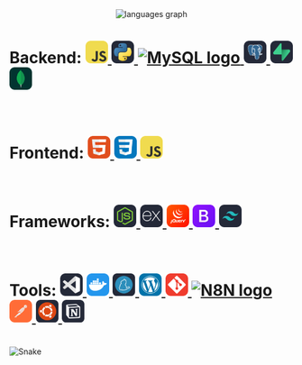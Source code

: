 <div align="center">
  <img src="https://github-readme-stats.vercel.app/api/top-langs?username=GuazziHub&locale=en&hide_title=false&layout=compact&card_width=640&langs_count=6&theme=rose_pine&hide_border=true&order=2&custom_title=Usage%20Rate" height="300" alt="languages graph"  />
</div>

<div>
  <h1 align="left">
    Backend:  
    <a href="https://developer.mozilla.org/en-US/docs/Web/JavaScript" target="_blank">
      <img src="https://github.com/tandpfun/skill-icons/raw/main/icons/JavaScript.svg" height="40" alt="JavaScript logo" />
    </a>
    <a href="https://www.python.org/" target="_blank">
      <img src="https://github.com/tandpfun/skill-icons/raw/main/icons/Python-Dark.svg" height="40" alt="Python logo" />
    </a>
    <a href="https://www.mysql.com/" target="_blank">
      <img src="https://icons.veryicon.com/png/o/system/inspur-cloud-icon/rds-mysql.png" height="40" alt="MySQL logo" />
    </a>
    <a href="https://www.postgresql.org/" target="_blank">
      <img src="https://github.com/tandpfun/skill-icons/raw/main/icons/PostgreSQL-Dark.svg" height="40" alt="PostgreSQL logo" />
    </a>
    <a href="https://supabase.com/" target="_blank">
      <img src="https://github.com/tandpfun/skill-icons/raw/main/icons/Supabase-Dark.svg" height="40" alt="Supabase logo" />
    </a>
    <a href="https://www.mongodb.com/" target="_blank">
      <img src="https://github.com/tandpfun/skill-icons/raw/main/icons/MongoDB.svg" height="40" alt="MongoDB logo" />
    </a>
  </h1>
</div>

<br>

<div>
  <h1 align="left">
    Frontend:
    <a href="https://developer.mozilla.org/en-US/docs/Web/HTML" target="_blank">
      <img src="https://github.com/tandpfun/skill-icons/raw/main/icons/HTML.svg" height="40" alt="HTML5 logo" />
    </a>
    <a href="https://developer.mozilla.org/en-US/docs/Web/CSS" target="_blank">
      <img src="https://github.com/tandpfun/skill-icons/raw/main/icons/CSS.svg" height="40" alt="CSS3 logo" />
    </a>
    <a href="https://developer.mozilla.org/en-US/docs/Web/JavaScript" target="_blank">
      <img src="https://github.com/tandpfun/skill-icons/raw/main/icons/JavaScript.svg" height="40" alt="JavaScript logo" />
    </a>
  </h1>
</div>

<br>

<div>
  <h1 align="left">
    Frameworks: 
    <a href="https://nodejs.org/" target="_blank">
      <img src="https://github.com/tandpfun/skill-icons/raw/main/icons/NodeJS-Dark.svg" height="40" alt="Node.js logo" />
    </a>
    <a href="https://expressjs.com/" target="_blank">
      <img src="https://github.com/tandpfun/skill-icons/raw/main/icons/ExpressJS-Dark.svg" height="40" alt="Express.js logo" />
    </a>
    <a href="https://jquery.com/" target="_blank">
      <img src="https://github.com/tandpfun/skill-icons/blob/main/icons/JQuery.svg" height="40" alt="jQuery logo" />
    </a>
    <a href="https://getbootstrap.com/" target="_blank">
      <img src="https://github.com/tandpfun/skill-icons/raw/main/icons/Bootstrap.svg" height="40" alt="Bootstrap logo" />
    </a>
    <a href="https://tailwindcss.com/" target="_blank">
      <img src="https://github.com/tandpfun/skill-icons/raw/main/icons/TailwindCSS-Dark.svg" height="40" alt="Tailwind CSS logo" />
    </a>
  </h1>
</div>

<br>

<div>
  <h1 align="left">
    Tools: 
    <a href="https://code.visualstudio.com/" target="_blank">
      <img src="https://github.com/tandpfun/skill-icons/raw/main/icons/VSCode-Dark.svg" height="40" alt="VSCode logo" />
    </a>
    <a href="https://www.docker.com/" target="_blank">
      <img src="https://github.com/tandpfun/skill-icons/raw/main/icons/Docker.svg" height="40" alt="Docker logo" />
    </a>
    <a href="https://yarnpkg.com/" target="_blank">
      <img src="https://github.com/tandpfun/skill-icons/raw/main/icons/Yarn-Dark.svg" height="40" alt="Yarn logo" />
    </a>
    <a href="https://wordpress.org/" target="_blank">
      <img src="https://github.com/tandpfun/skill-icons/raw/main/icons/Wordpress.svg" height="40" alt="WordPress logo" />
    </a>
    <a href="https://git-scm.com/" target="_blank">
      <img src="https://github.com/tandpfun/skill-icons/raw/main/icons/Git.svg" height="40" alt="Git logo" />
    </a>
    <a href="https://n8n.io/" target="_blank">
      <img src="https://repocloud.io/static/apps/n8n/assets/logo.png" height="40" alt="N8N logo" />
    </a>
    <a href="https://www.postman.com/" target="_blank">
      <img src="https://github.com/tandpfun/skill-icons/raw/main/icons/Postman.svg" height="40" alt="Postman logo" />
    </a>
    <a href="https://ubuntu.com/" target="_blank">
      <img src="https://github.com/tandpfun/skill-icons/raw/main/icons/Ubuntu-Dark.svg" height="40" alt="Ubuntu logo" />
    </a>
    <a href="https://www.notion.so/" target="_blank">
      <img src="https://github.com/tandpfun/skill-icons/blob/main/icons/Notion-Dark.svg" height="40" alt="Notion logo" />
    </a>
  </h1>
</div>


<br>
  
<div>
  <picture align="left">
  <source
    media="(prefers-color-scheme: dark)"
    srcset="https://raw.githubusercontent.com/GuazziHub/GuazziHub/output/github-contribution-grid-snake.svg"
  />
  <source
    media="(prefers-color-scheme: light)"
    srcset="https://raw.githubusercontent.com/GuazziHub/GuazziHub/output/github-contribution-grid-snake-light.svg"
  />
   <img
      src="https://raw.githubusercontent.com/GuazziHub/GuazziHub/output/output/github-contribution-grid-snake.svg"
      alt="Snake"
    />
  </picture>
</div>
